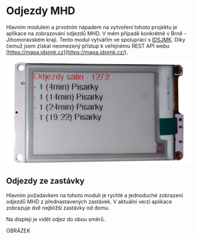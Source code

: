 # Odjezdy MHD

Hlavním modulem a prvotním nápadem na vytvoření tohoto projektu je aplikace na zobrazování odjezdů MHD. V mém případě konkrétně v Brně - Jihomoravském kraji. Tento modul vytvářím ve spolupráci s [IDSJMK](https://idsjmk.cz/). Díky čemuž jsem získal neomezený přístup k veřejnému REST API webu [https://mapa.idsjmk.cz](https://mapa.idsjmk.cz/).

![mhd](../media/panel/ttgo-front.png)

## Odjezdy ze zastávky

Hlavním požadavkem na tohoto moduli je rychlé a jednoduché zobrazení odjezdů MHD z přednastavených zastávek.
V aktuální verzi aplikace zobrazuje dvě nejbližší zastávky od domu.

Na displeji je vidět odjez do obou směrů.

OBRÁZEK